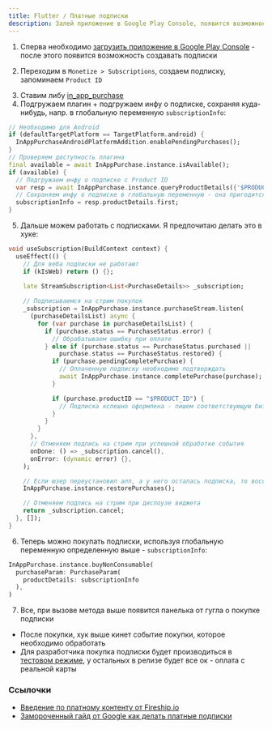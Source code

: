 ```yaml
---
title: Flutter / Платные подписки 
description: Залей приложение в Google Play Console, появится возможность создавать подписки, потом как обычно ставим библиотечку in_app_purchase, и можно отслеживать покупки в стриме   
---
```


1. Сперва необходимо [загрузить приложение в Google Play Console](/dev/flutter/apk) - после этого появится возможность создавать подписки

2. Переходим в `Monetize > Subscriptions`, создаем подписку, запоминаем `Product ID`

<new-img-row>
  <img-slide src="/images/dev/flutter/subscriptions/gplay-console-subscription-creation.png" alt="Созданная подписка в Google Play Console"></img-slide>
</new-img-row>


3. Ставим либу [in_app_purchase](https://pub.dev/packages/in_app_purchase)
4. Подгружаем плагин + подгружаем инфу о подписке, сохраняя куда-нибудь, напр. в глобальную переменную `subscriptionInfo`:

```dart
// Необходимо для Android
if (defaultTargetPlatform == TargetPlatform.android) {
  InAppPurchaseAndroidPlatformAddition.enablePendingPurchases();
}
// Проверяем доступность плагина
final available = await InAppPurchase.instance.isAvailable();
if (available) {
  // Подгружаем инфу о подписке с Product ID
  var resp = await InAppPurchase.instance.queryProductDetails({'$PRODUCT_ID'});
  // Сохраняем инфу о подписке в глобальную переменную - она пригодится для покупки подписки
  subscriptionInfo = resp.productDetails.first;
}
```

5. Дальше можем работать с подписками. Я предпочитаю делать это в хуке:

```dart 
void useSubscription(BuildContext context) {
  useEffect(() {
    // Для веба подписки не работают
    if (kIsWeb) return () {};

    late StreamSubscription<List<PurchaseDetails>> _subscription;
    
    // Подписываемся на стрим покупок 
    _subscription = InAppPurchase.instance.purchaseStream.listen(
      (purchaseDetailsList) async {
        for (var purchase in purchaseDetailsList) {
          if (purchase.status == PurchaseStatus.error) {
            // Обрабатываем ошибку при оплате
          } else if (purchase.status == PurchaseStatus.purchased ||
              purchase.status == PurchaseStatus.restored) {
            if (purchase.pendingCompletePurchase) {
              // Оплаченную подписку необходимо подтверждать
              await InAppPurchase.instance.completePurchase(purchase);
            }

            if (purchase.productID == "$PRODUCT_ID") {
              // Подписка кспешно оформлена - пишем соответствующую бизнес логику 
            }
          }
        }
      },
      // Отменяем подпись на стрим при успешной обработке события
      onDone: () => _subscription.cancel(),
      onError: (dynamic error) {},
    );

    // Если юзер переустановил апп, а у него осталась подписка, то восстанавливаем ее
    InAppPurchase.instance.restorePurchases();

    // Отменяем подпись на стрим при диспоузе виджета    
    return _subscription.cancel;
  }, []);
}
```

6. Теперь можно покупать подписки, используя глобальную переменную определенную выше - `subscriptionInfo`:

```dart
InAppPurchase.instance.buyNonConsumable(
  purchaseParam: PurchaseParam(
    productDetails: subscriptionInfo
  ),
)
```

7. Все, при вызове метода выше появится панелька от гугла о покупке подписки

<new-img-row>
  <img-slide src="/images/dev/flutter/subscriptions/gplay-subscription-purchase.jpg" alt="Панелька покупки подписки"></img-slide>
</new-img-row>


- После покупки, хук выше кинет событие покупки, которое необходимо обработать 
- Для разработчика покупка подписки будет производиться в [тестовом режиме](https://developer.android.com/google/play/billing/test), у остальных в релизе будет все ок - оплата с реальной карты

### Ссылочки

- [Введение по платному контенту от Fireship.io](https://www.youtube.com/watch?v=NWbkKH-2xcQ)
- [Замороченный гайд от Google как делать платные подписки](https://codelabs.developers.google.com/codelabs/flutter-in-app-purchases)
